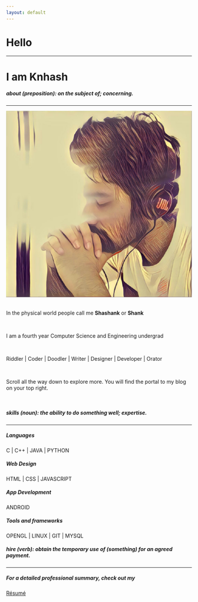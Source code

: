 ```yaml
---
layout: default
---
```

<!-- Home Section -->
<div id="home-section">
  <div class="container">
    <div class="text-center intro-text">
      <h1>Hello</h1> 
      <hr>
      <h1>I am <strong>Knhash</strong></h1>
    </div>
  </div>
</div>
<!-- About Section -->
<div id="about-section">
  <div class="container">
    <div class="text-center">
      <h5><strong>about</strong><i> (preposition):</i> on the subject of; concerning.</h5>
      <hr>
    </div>
    <div class="row">
      <div class="col-md-6"> <img src="assets/img/face.jpg" class="img-responsive about-img center-block"> </div>
      <div class="col-md-6">
        <div class="about-text">
          <br>
          <p class="text-center">In the physical world people call me <strong>Shashank</strong> or <strong>Shank</strong></p>
          <br> 
          <p class="text-center">I am a fourth year Computer Science and Engineering undergrad</p>
          <br>
          <p class="text-center">Riddler | Coder | Doodler | Writer | Designer | Developer | Orator</p>
          <br>
          <p class="text-center">Scroll all the way down to explore more. You will find the portal to my blog on your top right.</p>
          <br>
        </div>
      </div>
    </div>
  </div>
</div>
<!-- Skills Section -->
<div id="skills-section" class="text-center">
  <div class="container">
    <div class="text-center">
      <h5><strong>skills</strong><i> (noun):</i> the ability to do something well; expertise.</h5>
      <hr>
    </div>
    <div class="row">
      <div class="col-md-3 col-sm-6 service"> <i class="fa fa-code fa-2x"></i>
        <h5>Languages</h5>
        <p>C | C++ | JAVA | PYTHON</p>
      </div>
      <div class="col-md-3 col-sm-6 service"> <i class="fa fa-desktop fa-2x"></i>
        <h5>Web Design</h5>
        <p>HTML | CSS | JAVASCRIPT</p>
      </div>
      <div class="col-md-3 col-sm-6 service"> <i class="fa fa-android fa-2x"></i>
        <h5>App Development</h5>
        <p>ANDROID</p>
      </div>
      <div class="col-md-3 col-sm-6 service"> <i class="fa fa-gears fa-2x"></i>
        <h5>Tools and frameworks</h5>
        <p>OPENGL | LINUX | GIT | MYSQL</p>
      </div>
    </div>
  </div>
</div>
<!-- Hire Section -->
<div id="hire-section">
  <div class="container">
    <div class="text-center">
      <h5><strong>hire</strong><i> (verb):</i> obtain the temporary use of (something) for an agreed payment.</h5>
      <hr>
    </div>
    <div class="row">
      <div class="col-md-6 text-right"><h5>For a detailed professional summary, check out my </h5> 
      </div>
      <div class="col-md-6 text-left left">
        <a href="https://docs.google.com/document/d/1GIbu6QS6kBNaST9hFmv_PaCOzQMIqyglCCx5RqyFwMI/edit?usp=sharing" class="btn btn-default btn-lg"><i class="fa fa-file-text"></i> Résumé</a>
      </div>
    </div>
  </div>
</div>